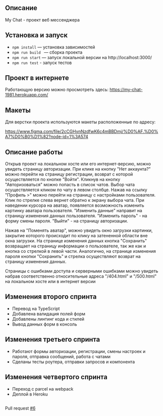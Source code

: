 ## Описание

My Chat - проект веб мессенджера
## Установка и запуск

- `npm install` — установка зависимостей
- `npm run build ` — сборка проекта
- `npm run start` — запуск локальной версии на http://localhost:3000/
- `npm run test` - запуск тестов

## Проект в интернете

Работающую версию можно просмотреть здесь:
https://my-chat-1981.herokuapp.com/

## Макеты

Для верстки проекта используются макеты расположенные по адресу:

https://www.figma.com/file/2cCGHvnNzdfwK6c4mBBDmj/%D0%AF.%D0%A7%D0%B0%D1%82?node-id=1%3A574

## Описание работы

Открыв проект на локальном хосте или его интернет-версию, можно увидеть страницу авторизации.
При клике на кнопку "Нет аккаунта?" можно перейти на страницу регистрации, возврат с которой осуществляется по кнопке "Войти".
Кликнув на кнопку "Авторизоваться" можно попасть в список чатов. Выбор чата осуществляется кликом по чату в левом столбце.
Нажав на ссылку "Профиль >" можно перейти на страницу с настройками пользователя. Клик по стрелке слева вернет обратно к экрану выбора чата.
При наведении курсора на аватар, появляется возможность изменить картинку аватара пользователя.
"Изменить данные" направит на страницу изменения данных пользователя.
"Изменить пароль" - на форму смены пароля.
"Выйти" - на страницу авторизации.

Нажав на "Поменять аватар", можно увидеть окно загрузки картинки, закрытие которого происходит по клику на затененной области вне окна загрузки.
На странице изменения данных кнопка "Сохранить" возвращает на страницу информации о пользователе, так же как и кнопка со стрелкой в левой части.
Аналогично, на странице изменения пароля кнопки "Сохранить" и стрелка осуществляют возврат на страницу изменения данных.

Страницы с ошибками доступа и серверными ошибками можно увидеть набрав соответственно относительные адреса "/404.html" и "/500.html" на локальном хосте или в интернет версии

## Изменения второго спринта

- Перевод на TypeScript
- Добавлена валидация полей форм
- Добавлены линтинг кода и стилей
- Вывод данных форм в консоль

## Изменения третьего спринта

- Работают формы авторизации, регистрации, смены настроек и пароля, отправка сообщений, работа с чатами
- Сделаны тесты роутера, отправки запросов и компонента

##

## Изменения четвертого спринта

- Переход с parcel на webpack
- Деплой в Heroku
##


Pull request
[#6](https://github.com/iGobz/middle.messenger.praktikum.yandex/pull/6)

